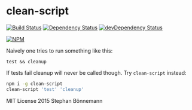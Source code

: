 # clean-script
[![Build Status](https://travis-ci.org/boennemann/clean-script.svg)](https://travis-ci.org/boennemann/clean-script)
[![Dependency Status](https://david-dm.org/boennemann/clean-script.svg)](https://david-dm.org/boennemann/clean-script)
[![devDependency Status](https://david-dm.org/boennemann/clean-script/dev-status.svg)](https://david-dm.org/boennemann/clean-script#info=devDependencies)

[![NPM](https://nodei.co/npm/clean-script.png?downloads=true&downloadRank=true&stars=true)](https://nodei.co/npm/clean-script/)

Naively one tries to run something like this:
```
test && cleanup
```

If tests fail cleanup will never be called though.
Try `clean-script` instead:
```bash
npm i -g clean-script
clean-script 'test' 'cleanup'
```

MIT License 
2015 Stephan Bönnemann
